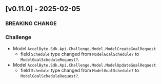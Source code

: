 <a name="v0.11.0"></a>
## [v0.11.0] - 2025-02-05

### BREAKING CHANGE

### Challenge

- Model `AccelByte.Sdk.Api.Challenge.Model.ModelCreateGoalRequest`
    - field `Schedule` type changed from `ModelGoalSchedule?` to `ModelGoalScheduleRequest?`.
- Model `AccelByte.Sdk.Api.Challenge.Model.ModelUpdateGoalRequest`
    - field `Schedule` type changed from `ModelGoalSchedule?` to `ModelGoalScheduleRequest?`.